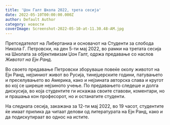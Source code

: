 ```yaml
---
title: 'Џон Галт Школа 2022, трета сесија'
date: 2022-05-10T00:00:00.000Z
author: Default Author
category: новости
coverImage: Screenshot-2022-05-10-at-11.30.48-AM.jpg
---
```


Претседателот на Либертаниа и основачот на Студенти за слобода Никола Г. Петровски, на ден 5-ти мај 2022, во рамки на третата сесија на Школата за објективизам Џон Галт, одржа предавање со наслов _Животот на Ејн Ранд_. 

Во своето предавање Петровски зборуваше повеќе околу животот на Ејн Ранд, нејзиниот живот во Русија, тинејџерските години, патувањето и преселувањето во Америка, како и нејзината авторска слава и кругот во кој се ширеше нејзиното учење. По предавањето следеше и долга дискусија, во која студентите ги искажаа своите ставови, коментари, но и прашања кон професорот, но и останатите студенти.

На следната сесија, закажана за 12-ти мај 2022, во 19 часот, студентите ќе имаат прилика да читаат делови од литературата на Ејн Ранд, како и да подискутираат во однос на истите.
